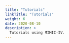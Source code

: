```yaml
---
title: "Tutorials"
linkTitle: "Tutorials"
weight: 6
date: 2020-08-10
description: >
  Tutorials using MIMIC-IV.
---
```

